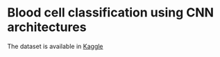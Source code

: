 # Blood cell classification using CNN architectures

The dataset is available in [Kaggle](https://www.kaggle.com/datasets/romainroure/blood-cells-4-classes-dataset)
